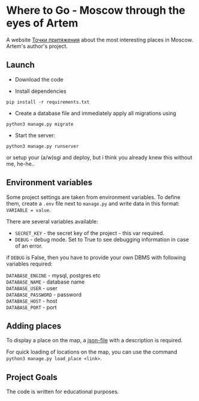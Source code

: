 

# Where to Go - Moscow through the eyes of Artem

A website [Точки притяжения](http://taiga.pythonanywhere.com/) about the most interesting places in Moscow. Artem's author's project.

## Launch

- Download the code

- Install dependencies 

```
pip install -r requirements.txt
```

- Create a database file and immediately apply all migrations using 

```
python3 manage.py migrate
```

- Start the server:

```
python3 manage.py runserver
```
or setup your (a/w)sgi
and deploy, but i think you already knew this without me, he-he..


## Environment variables

Some project settings are taken from environment variables. To define them, create a `.env` file next to `manage.py` and write data in this format: `VARIABLE = value`.

There are several variables available:
- `SECRET_KEY` - the secret key of the project - this var required.
- `DEBUG` - debug mode. Set to True to see debugging information in case of an error.

if `DEBUG`  is False, then you have to provide your own DBMS with following variables required:  

`DATABASE_ENGINE`   - mysql, postgres etc  
`DATABASE_NAME`     - database name  
`DATABASE_USER`     - user  
`DATABASE_PASSWORD` - password  
`DATABASE_HOST`     - host  
`DATABASE_PORT`     - port  

## Adding places

To display a place on the map, a [json-file](https://github.com/devmanorg/where-to-go-places/blob/master/places/%D0%90%D0%BD%D1%82%D0%B8%D0%BA%D0%B0%D1%84%D0%B5%20Bizone.json) with a description is required.

For quick loading of locations on the map, you can use the command `python3 manage.py load_place <link>`.

## Project Goals

The code is written for educational purposes.
